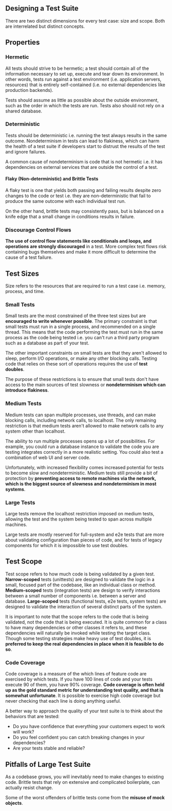 ## Designing a Test Suite

There are two distinct dimensions for every test case: size and scope. Both are interrelated but distinct concepts.

## Properties

### Hermetic

All tests should strive to be hermetic; a test should contain all of the information necessary to set up, execute and tear down its environment. In other words, tests run against a test environment (i.e. application servers, resources) that is entirely self-contained (i.e. no external dependencies like production backends).

Tests should assume as little as possible about the outside environment, such as the order in which the tests are run. Tests also should not rely on a shared database.

### Deterministic

Tests should be deterministic i.e. running the test always results in the same outcome. Nondeterminism in tests can lead to flakiness, which can harm the health of a test suite if developers start to distrust the results of the test and ignore failures.

A common cause of nondeterminism is code that is not hermetic i.e. it has dependencies on external services that are outside the control of a test.

#### Flaky (Non-deterministic) and Brittle Tests

A flaky test is one that yields both passing and failing results despite zero changes to the code or test i.e. they are non-deterministic that fail to produce the same outcome with each individual test run.

On the other hand, brittle tests may consistently pass, but is balanced on a knife edge that a small change in conditions results in failure.

### Discourage Control Flows

**The use of control flow statements like conditionals and loops, and operations are strongly discouraged** in a test. More complex test flows risk containing bugs themselves and make it more difficult to determine the cause of a test failure.

## Test Sizes

Size refers to the resources that are required to run a test case i.e. memory, process, and time.

### Small Tests

Small tests are the most constrained of the three test sizes but are **encouraged to write whenever possible**. The primary constraint is that small tests must run in a single process, and recommended on a single thread. This means that the code performing the test must run in the same process as the code being tested i.e. you can't run a third party program such as a database as part of your test.

The other important constraints on small tests are that they aren't allowed to sleep, perform I/O operations, or make any other blocking calls. Testing code that relies on these sort of operations requires the use of **test doubles**.

The purpose of these restrictions is to ensure that small tests don't have access to the main sources of test slowness or **nondeterminism which can introduce flakiness**.

### Medium Tests

Medium tests can span multiple processes, use threads, and can make blocking calls, including network calls, to localhost. The only remaining restriction is that medium tests aren't allowed to make network calls to any system other than localhost.

The ability to run multiple processes opens up a lot of possibilities. For example, you could run a database instance to validate the code you are testing integrates correctly in a more realistic setting. You could also test a combination of web UI and server code.

Unfortunately, with increased flexibility comes increased potential for tests to become slow and nondeterministic. Medium tests still provide a bit of protection by **preventing access to remote machines via the network, which is the biggest source of slowness and nondeterminism in most systems**.

### Large Tests

Large tests remove the localhost restriction imposed on medium tests, allowing the test and the system being tested to span across multiple machines.

Large tests are mostly reserved for full-system and e2e tests that are more about validating configuration than pieces of code, and for tests of legacy components for which it is impossible to use test doubles.

## Test Scope

Test scope refers to how much code is being validated by a given test. **Narrow-scoped** tests (unittests) are designed to validate the logic in a small, focused part of the codebase, like an individual class or method. **Medium-scoped** tests (integration tests) are design to verify interactions between a small number of components i.e. between a server and database. **Large-scoped** tests (functional tests, e2e tests, system tests) are designed to validate the interaction of several distinct parts of the system.

It is important to note that the scope refers to the code that is being validated, not the code that is being executed. It is quite common for a class to have many dependencies or other classes it refers to, and these dependencies will naturally be invoked while testing the target class. Though some testing strategies make heavy use of test doubles, it is **preferred to keep the real dependencies in place when it is feasible to do so**.

### Code Coverage

Code coverage is a measure of the which lines of feature code are exercised by which tests. If you have 100 lines of code and your tests execute 90 of them, you have 90% coverage. **Code coverage is often held up as the gold standard metric for understanding test quality, and that is somewhat unfortunate**. It is possible to exercise high code coverage but never checking that each line is doing anything useful.

A better way to approach the quality of your test suite is to think about the behaviors that are tested:

- Do you have confidence that everything your customers expect to work will work?
- Do you feel confident you can catch breaking changes in your dependencies?
- Are your tests stable and reliable?

## Pitfalls of Large Test Suite

As a codebase grows, you will inevitably need to make changes to existing code. Brittle tests that rely on extensive and complicated boilerplate, can actually resist change.

Some of the worst offenders of brittle tests come from the **misuse of mock objects**.
